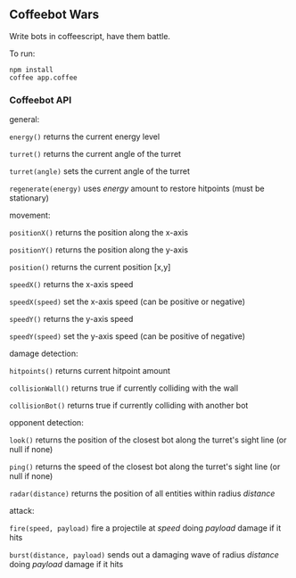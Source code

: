 ## Coffeebot Wars

Write bots in coffeescript, have them battle.

To run:

    npm install
    coffee app.coffee


### Coffeebot API
general:

`energy()` returns the current energy level



`turret()` returns the current angle of the turret

`turret(angle)` sets the current angle of the turret

`regenerate(energy)` uses _energy_ amount to restore hitpoints (must be stationary)


movement:

`positionX()` returns the position along the x-axis

`positionY()` returns the position along the y-axis

`position()` returns the current position [x,y]

`speedX()` returns the x-axis speed

`speedX(speed)` set the x-axis speed (can be positive or negative)

`speedY()` returns the y-axis speed

`speedY(speed)` set the y-axis speed (can be positive of negative)


damage detection:

`hitpoints()` returns current hitpoint amount

`collisionWall()` returns true if currently colliding with the wall

`collisionBot()` returns true if currently colliding with another bot


opponent detection:

`look()` returns the position of the closest bot along the turret's sight line (or null if none)

`ping()` returns the speed of the closest bot along the turret's sight line (or null if none)

`radar(distance)` returns the position of all entities within radius _distance_


attack:

`fire(speed, payload)` fire a projectile at _speed_ doing _payload_ damage if it hits

`burst(distance, payload)` sends out a damaging wave of radius _distance_ doing _payload_ damage if it hits
